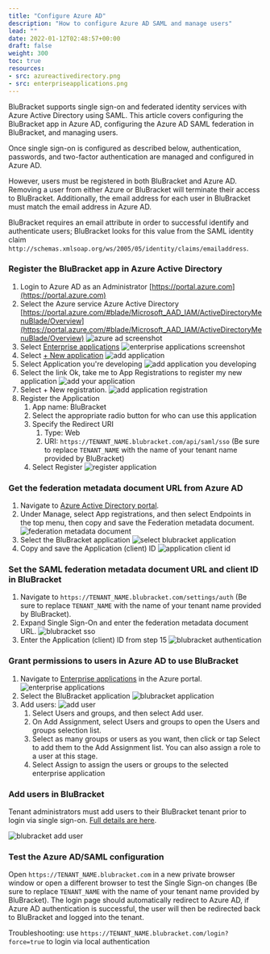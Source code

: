 ```yaml
---
title: "Configure Azure AD"
description: "How to configure Azure AD SAML and manage users"
lead: ""
date: 2022-01-12T02:48:57+00:00
draft: false
weight: 300
toc: true
resources:
- src: azureactivedirectory.png
- src: enterpriseapplications.png
---
```


BluBracket supports single sign-on and federated identity services with Azure Active Directory using SAML. This article covers configuring the BluBracket app in Azure AD, configuring the Azure AD SAML federation in BluBracket, and managing users.

Once single sign-on is configured as described below, authentication, passwords, and two-factor authentication are managed and configured in Azure AD.

However, users must be registered in both BluBracket and Azure AD. Removing a user from either Azure or BluBracket will terminate their access to BluBracket. Additionally, the email address for each user in BluBracket must match the email address in Azure AD.

BluBracket requires an email attribute in order to successful identify and authenticate users; BluBracket looks for this value from the SAML identity claim `http://schemas.xmlsoap.org/ws/2005/05/identity/claims/emailaddress`.

### Register the BluBracket app in Azure Active Directory

1. Login to Azure AD as an Administrator [https://portal.azure.com](https://portal.azure.com)
2. Select the Azure service Azure Active Directory [https://portal.azure.com/#blade/Microsoft_AAD_IAM/ActiveDirectoryMenuBlade/Overview](https://portal.azure.com/#blade/Microsoft_AAD_IAM/ActiveDirectoryMenuBlade/Overview)
![azure ad screenshot](azureactivedirectory.png)
3. Select [Enterprise applications](https://portal.azure.com/#blade/Microsoft_AAD_IAM/StartboardApplicationsMenuBlade/AllApps/menuId/)
![enterprise applications screenshot](enterpriseapplications.png)
4. Select [+ New application](https://portal.azure.com/#blade/Microsoft_AAD_IAM/AppGalleryApplicationsBlade/category/)
![add application](addapplication.png)
5. Select Application you're developing
![add application you developing](applicationyouredeveloping.png)
6. Select the link Ok, take me to App Registrations to register my new application
![add your application](appregistration.png)
7. Select + New registration.
![add application registration](addapplicationregistration.png)
8. Register the Application
   1. App name: BluBracket
   2. Select the appropriate radio button for who can use this application
   3. Specify the Redirect URI
      1. Type: Web
      2. URI: `https://TENANT_NAME.blubracket.com/api/saml/sso` (Be sure to replace `TENANT_NAME` with the name of your tenant name provided by BluBracket)
   4. Select Register
   ![register application](registerapplication.png)

### Get the federation metadata document URL from Azure AD

1. Navigate to [Azure Active Directory portal](https://portal.azure.com/#blade/Microsoft_AAD_IAM/ActiveDirectoryMenuBlade/Overview).
1. Under Manage, select App registrations, and then select Endpoints in the top menu, then copy and save the Federation metadata document.
  ![federation metadata document](federationmetadata.png)
1. Select the BluBracket application
  ![select blubracket application](blubracketapplication2.png)
1. Copy and save the Application (client) ID
  ![application client id](applicationclientid.png)

### Set the SAML federation metadata document URL and client ID in BluBracket

1. Navigate to `https://TENANT_NAME.blubracket.com/settings/auth` (Be sure to replace `TENANT_NAME` with the name of your tenant name provided by BluBracket).
1. Expand Single Sign-On and enter the federation metadata document URL.
  ![blubracket sso](blubracketsso.png)
1. Enter the Application (client) ID from step 15
  ![blubracket authentication](blubracketclientid.png)

### Grant permissions to users in Azure AD to use BluBracket

1. Navigate to [Enterprise applications](https://portal.azure.com/#blade/Microsoft_AAD_IAM/StartboardApplicationsMenuBlade/AllApps/menuId/) in the Azure portal.
  ![enterprise applications](enterpriseapplications.png)
1. Select the BluBracket application
  ![blubracket application](blubracketapplication.png)
1. Add users:
  ![add user](adduser.png)
    1. Select Users and groups, and then select Add user.
    2. On Add Assignment, select Users and groups to open the Users and groups selection list.
    3. Select as many groups or users as you want, then click or tap Select to add them to the Add Assignment list. You can also assign a role to a user at this stage.
    4. Select Assign to assign the users or groups to the selected enterprise application

### Add users in BluBracket

Tenant administrators must add users to their BluBracket tenant prior to login via single sign-on. [Full details are here](/how-to/add-user/).

![blubracket add user](blubracket-add-user.png)

### Test the Azure AD/SAML configuration

Open `https://TENANT_NAME.blubracket.com` in a new private browser window or open a different browser to test the Single Sign-on changes (Be sure to replace `TENANT_NAME` with the name of your tenant name provided by BluBracket). The login page should automatically redirect to Azure AD, if Azure AD authentication is successful, the user will then be redirected back to BluBracket and logged into the tenant.

Troubleshooting: use `https://TENANT_NAME.blubracket.com/login?force=true` to login via local authentication

